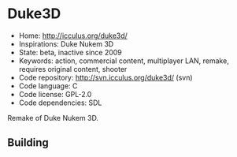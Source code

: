 # Duke3D

- Home: http://icculus.org/duke3d/
- Inspirations: Duke Nukem 3D
- State: beta, inactive since 2009
- Keywords: action, commercial content, multiplayer LAN, remake, requires original content, shooter
- Code repository: http://svn.icculus.org/duke3d/ (svn)
- Code language: C
- Code license: GPL-2.0
- Code dependencies: SDL

Remake of Duke Nukem 3D.

## Building
